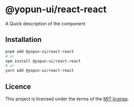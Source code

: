 # @yopun-ui/react-react

A Quick description of the component

## Installation

```sh
pnpm add @yopun-ui/react-react
# or
npm install @yopun-ui/react-react
# or
yarn add @yopun-ui/react-react
```

## Licence

This project is licensed under the terms of the
[MIT license](https://github.com/yopundotcom/yopun-ui/blob/master/LICENSE).
